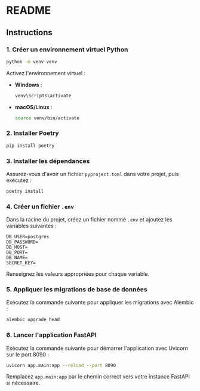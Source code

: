 # README

## Instructions

### 1. Créer un environnement virtuel Python
```bash
python -m venv venv
```

Activez l'environnement virtuel :
- **Windows** :
  ```bash
  venv\Scripts\activate
  ```
- **macOS/Linux** :
  ```bash
  source venv/bin/activate
  ```

### 2. Installer Poetry
```bash
pip install poetry
```

### 3. Installer les dépendances
Assurez-vous d'avoir un fichier `pyproject.toml` dans votre projet, puis exécutez :
```bash
poetry install
```

### 4. Créer un fichier `.env`
Dans la racine du projet, créez un fichier nommé `.env` et ajoutez les variables suivantes :
```
DB_USER=postgres
DB_PASSWORD=
DB_HOST=
DB_PORT=
DB_NAME=
SECRET_KEY=
```
Renseignez les valeurs appropriées pour chaque variable.

### 5. Appliquer les migrations de base de données
Exécutez la commande suivante pour appliquer les migrations avec Alembic :
```bash
alembic upgrade head
```

### 6. Lancer l'application FastAPI
Exécutez la commande suivante pour démarrer l'application avec Uvicorn sur le port 8090 :
```bash
uvicorn app.main:app --reload --port 8090
```
Remplacez `app.main:app` par le chemin correct vers votre instance FastAPI si nécessaire.
